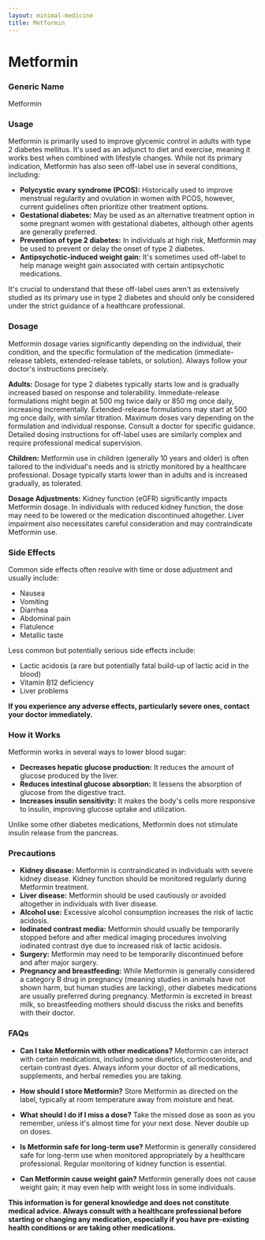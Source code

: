 ```yaml
---
layout: minimal-medicine
title: Metformin
---
```


# Metformin
### Generic Name
Metformin

### Usage

Metformin is primarily used to improve glycemic control in adults with type 2 diabetes mellitus.  It's used as an adjunct to diet and exercise, meaning it works best when combined with lifestyle changes.  While not its primary indication, Metformin has also seen off-label use in several conditions, including:

* **Polycystic ovary syndrome (PCOS):**  Historically used to improve menstrual regularity and ovulation in women with PCOS, however, current guidelines often prioritize other treatment options.
* **Gestational diabetes:**  May be used as an alternative treatment option in some pregnant women with gestational diabetes, although other agents are generally preferred.
* **Prevention of type 2 diabetes:** In individuals at high risk, Metformin may be used to prevent or delay the onset of type 2 diabetes.
* **Antipsychotic-induced weight gain:**  It's sometimes used off-label to help manage weight gain associated with certain antipsychotic medications.

It's crucial to understand that these off-label uses aren't as extensively studied as its primary use in type 2 diabetes and should only be considered under the strict guidance of a healthcare professional.


### Dosage

Metformin dosage varies significantly depending on the individual, their condition, and the specific formulation of the medication (immediate-release tablets, extended-release tablets, or solution).  Always follow your doctor's instructions precisely.

**Adults:**  Dosage for type 2 diabetes typically starts low and is gradually increased based on response and tolerability.  Immediate-release formulations might begin at 500 mg twice daily or 850 mg once daily, increasing incrementally.  Extended-release formulations may start at 500 mg once daily, with similar titration. Maximum doses vary depending on the formulation and individual response.  Consult a doctor for specific guidance.  Detailed dosing instructions for off-label uses are similarly complex and require professional medical supervision.

**Children:**  Metformin use in children (generally 10 years and older) is often tailored to the individual's needs and is strictly monitored by a healthcare professional.  Dosage typically starts lower than in adults and is increased gradually, as tolerated.

**Dosage Adjustments:**  Kidney function (eGFR) significantly impacts Metformin dosage.  In individuals with reduced kidney function, the dose may need to be lowered or the medication discontinued altogether.  Liver impairment also necessitates careful consideration and may contraindicate Metformin use.

### Side Effects

Common side effects often resolve with time or dose adjustment and usually include:

* Nausea
* Vomiting
* Diarrhea
* Abdominal pain
* Flatulence
* Metallic taste

Less common but potentially serious side effects include:

* Lactic acidosis (a rare but potentially fatal build-up of lactic acid in the blood)
* Vitamin B12 deficiency
* Liver problems

**If you experience any adverse effects, particularly severe ones, contact your doctor immediately.**


### How it Works

Metformin works in several ways to lower blood sugar:

* **Decreases hepatic glucose production:** It reduces the amount of glucose produced by the liver.
* **Reduces intestinal glucose absorption:** It lessens the absorption of glucose from the digestive tract.
* **Increases insulin sensitivity:**  It makes the body's cells more responsive to insulin, improving glucose uptake and utilization.

Unlike some other diabetes medications, Metformin does not stimulate insulin release from the pancreas.

### Precautions

* **Kidney disease:** Metformin is contraindicated in individuals with severe kidney disease.  Kidney function should be monitored regularly during Metformin treatment.
* **Liver disease:**  Metformin should be used cautiously or avoided altogether in individuals with liver disease.
* **Alcohol use:**  Excessive alcohol consumption increases the risk of lactic acidosis.
* **Iodinated contrast media:** Metformin should usually be temporarily stopped before and after medical imaging procedures involving iodinated contrast dye due to increased risk of lactic acidosis.
* **Surgery:**  Metformin may need to be temporarily discontinued before and after major surgery.
* **Pregnancy and breastfeeding:** While Metformin is generally considered a category B drug in pregnancy (meaning studies in animals have not shown harm, but human studies are lacking),  other diabetes medications are usually preferred during pregnancy.  Metformin is excreted in breast milk, so breastfeeding mothers should discuss the risks and benefits with their doctor.


### FAQs

* **Can I take Metformin with other medications?**  Metformin can interact with certain medications, including some diuretics, corticosteroids, and certain contrast dyes.  Always inform your doctor of all medications, supplements, and herbal remedies you are taking.

* **How should I store Metformin?**  Store Metformin as directed on the label, typically at room temperature away from moisture and heat.

* **What should I do if I miss a dose?**  Take the missed dose as soon as you remember, unless it's almost time for your next dose.  Never double up on doses.

* **Is Metformin safe for long-term use?**  Metformin is generally considered safe for long-term use when monitored appropriately by a healthcare professional.  Regular monitoring of kidney function is essential.

* **Can Metformin cause weight gain?** Metformin generally does not cause weight gain; it may even help with weight loss in some individuals.

**This information is for general knowledge and does not constitute medical advice.  Always consult with a healthcare professional before starting or changing any medication, especially if you have pre-existing health conditions or are taking other medications.**

